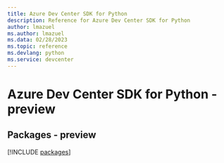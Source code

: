 ```yaml
---
title: Azure Dev Center SDK for Python
description: Reference for Azure Dev Center SDK for Python
author: lmazuel
ms.author: lmazuel
ms.data: 02/28/2023
ms.topic: reference
ms.devlang: python
ms.service: devcenter
---
```

# Azure Dev Center SDK for Python - preview
## Packages - preview
[!INCLUDE [packages](dev-center-index.md)]